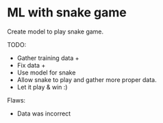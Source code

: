# ML with snake game

Create model to play snake game.

TODO:
* Gather training data +
* Fix data +
* Use model for snake
* Allow snake to play and gather more proper data.
* Let it play & win :)

Flaws:
* Data was incorrect
